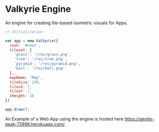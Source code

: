 # Valkyrie Engine

An engine for creating tile-based isometric visuals for Apps.

```javascript
// Initialization

var app = new Valkyrie({
  root: '#root',
  tileset: {
    'grass': '/res/grass.png',
    'tree': '/res/tree.png',
    'pyramid': '/res/pyramid.png',
    'ball': '/res/ball.png'
  },,
  mapName: 'Map',
  tileSize: 120,
  tilesX: 7,
  tilesY: 7,
  zHeight: 10
})

app.draw();

```

An Example of a Web App using the engine is hosted here https://gentle-peak-73896.herokuapp.com/.
